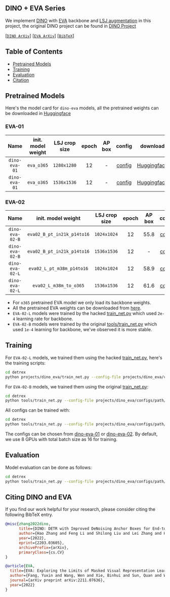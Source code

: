## DINO + EVA Series

We implement [DINO](https://arxiv.org/abs/2203.03605) with [EVA](https://github.com/baaivision/EVA) backbone and [LSJ augmentation](https://github.com/facebookresearch/detectron2/blob/main/projects/ViTDet/configs/common/coco_loader_lsj.py) in this project, the original DINO project can be found in [DINO Project](../dino/)

[[`DINO ArXiv`](https://arxiv.org/abs/2203.03605)] [[`EVA ArXiv`](https://arxiv.org/abs/2211.07636)] [[`BibTeX`](#citing-dino-and-eva)]


## Table of Contents
- [Pretrained Models](#pretrained-models)
- [Training](#training)
- [Evaluation](#evaluation)
- [Citation](#citing-dino-and-eva)

## Pretrained Models
Here's the model card for `dino-eva` models, all the pretrained weights can be downloaded in [Huggingface](https://huggingface.co/IDEA-CVR/detrex)

### EVA-01

<div align="center">

| Name | init. model weight | LSJ crop size | epoch | AP box | config | download |
|:---:|:---:|:---:|:---:|:---:|:---:|:---:|
| `dino-eva-01` | `eva_o365` | `1280x1280` | 12 | - | [config](./configs/dino-eva-01/dino_eva_01_4scale_12ep.py) | [Huggingface]() |
| `dino-eva-01` | `eva_o365` | `1536x1536` | 12 | - | [config](./configs/dino-eva-01/dino_eva_01_1536_4scale_12ep.py) | [Huggingface]() |

</div>

### EVA-02
<div align="center">

| Name | init. model weight | LSJ crop size | epoch | AP box | config | download |
|:---:|:---:|:---:|:---:|:---:|:---:|:---:|
| `dino-eva-02-B` | `eva02_B_pt_in21k_p14to16` | `1024x1024` | 12 | 55.8 | [config](./configs/dino-eva-02/dino_eva_02_vitdet_b_4attn_1024_lrd0p7_4scale_12ep.py) | [Huggingface](https://huggingface.co/IDEA-CVR/detrex/resolve/main/dino_eva_02_in21k_pretrain_vitdet_b_4attn_1024_lrd0p7_4scale_12ep.pth) |
| `dino-eva-02-B` | `eva02_B_pt_in21k_p14to16` | `1536x1536` | 12 | - | [config](./configs/dino-eva-02/dino_eva_02_vitdet_b_6attn_win32_1536_lrd0p7_4scale_12ep.py) | [Huggingface]() |
| `dino-eva-02-L` | `eva02_L_pt_m38m_p14to16` | `1024x1024` | 12 | 58.9 | [config](./configs/dino-eva-02/dino_eva_02_vitdet_l_4attn_1024_lrd0p8_4scale_12ep.py) | [Huggingface](https://huggingface.co/IDEA-CVR/detrex/resolve/main/dino_eva_02_m38m_pretrain_vitdet_l_4attn_1024_lrd0p8_4scale_12ep.pth) |
| `dino-eva-02-L` | `eva02_L_m38m_to_o365` | `1536x1536` | 12 | 61.6 | [config](./configs/dino-eva-02/dino_eva_02_vitdet_l_8attn_1536_lrd0p8_4scale_12ep.py) | [Huggingface](https://huggingface.co/IDEA-CVR/detrex/resolve/main/dino_eva_02_o365_backbone_finetune_vitdet_l_8attn_lsj_1536_4scale_12ep.pth) |

</div>

- For `o365` pretrained EVA model we only load its backbone weights.
- All the pretrained EVA weights can be downloaded from [here](https://github.com/baaivision/EVA).
- `EVA-02-L` models were trained by the hacked [train_net.py](./train_net.py) which used `2e-4` learning rate for backbone.
- `EVA-02-B` models were trained by the original [tools/train_net.py](https://github.com/IDEA-Research/detrex/blob/main/tools/train_net.py) which used `1e-4` learning for backbone, we've observed it is more stable.

## Training
For `EVA-02-L` models, we trained them using the hacked [train_net.py](./train_net.py), here's the training scripts:
```bash
cd detrex
python projects/dino_eva/train_net.py --config-file projects/dino_eva/configs/path/to/config.py --num-gpus 8
```

For `EVA-02-B` models, we trained them using the original [train_net.py](https://github.com/IDEA-Research/detrex/blob/main/tools/train_net.py):

```bash
cd detrex
python tools/train_net.py --config-file projects/dino_eva/configs/path/to/config.py train.init_checkpoint=/path/to/model_checkpoint
```

All configs can be trained with:
```bash
cd detrex
python tools/train_net.py --config-file projects/dino_eva/configs/path/to/config.py --num-gpus 8
```
The configs can be chosen from [dino-eva-01](./configs/dino-eva-01/) or [dino-eva-02](./configs/dino-eva-02/). By default, we use 8 GPUs with total batch size as 16 for training.

## Evaluation
Model evaluation can be done as follows:
```bash
cd detrex
python tools/train_net.py --config-file projects/dino_eva/configs/path/to/config.py --eval-only train.init_checkpoint=/path/to/model_checkpoint
```


## Citing DINO and EVA
If you find our work helpful for your research, please consider citing the following BibTeX entry.

```BibTex
@misc{zhang2022dino,
      title={DINO: DETR with Improved DeNoising Anchor Boxes for End-to-End Object Detection}, 
      author={Hao Zhang and Feng Li and Shilong Liu and Lei Zhang and Hang Su and Jun Zhu and Lionel M. Ni and Heung-Yeung Shum},
      year={2022},
      eprint={2203.03605},
      archivePrefix={arXiv},
      primaryClass={cs.CV}
}
```

```BibTex
@article{EVA,
  title={EVA: Exploring the Limits of Masked Visual Representation Learning at Scale},
  author={Fang, Yuxin and Wang, Wen and Xie, Binhui and Sun, Quan and Wu, Ledell and Wang, Xinggang and Huang, Tiejun and Wang, Xinlong and Cao, Yue},
  journal={arXiv preprint arXiv:2211.07636},
  year={2022}
}
```